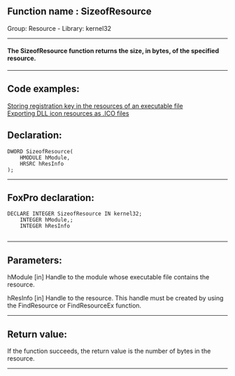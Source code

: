 
## Function name : SizeofResource
Group: Resource - Library: kernel32    
***  


#### The SizeofResource function returns the size, in bytes, of the specified resource.
***  


## Code examples:
[Storing registration key in the resources of an executable file](../../samples/sample_401.md)  
[Exporting DLL icon resources as .ICO files](../../samples/sample_502.md)  

## Declaration:
```foxpro  
DWORD SizeofResource(
	HMODULE hModule,
	HRSRC hResInfo
);  
```  
***  


## FoxPro declaration:
```foxpro  
DECLARE INTEGER SizeofResource IN kernel32;
	INTEGER hModule,;
	INTEGER hResInfo
  
```  
***  


## Parameters:
hModule
[in] Handle to the module whose executable file contains the resource. 

hResInfo
[in] Handle to the resource. This handle must be created by using the FindResource or FindResourceEx function.  
***  


## Return value:
If the function succeeds, the return value is the number of bytes in the resource.  
***  

